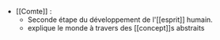 - [[Comte]] : 
	- Seconde étape du développement de l'[[esprit]] humain.
	- explique le monde à travers des [[concept]]s abstraits